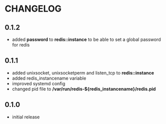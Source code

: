 # CHANGELOG

## 0.1.2

* added **password** to **redis::instance** to be able to set a global password for redis

## 0.1.1

* added unixsocket, unixsocketperm and listen_tcp to **redis::instance**
* added redis_instancename variable
* improved systemd config
* changed pid file to **/var/run/redis-${redis_instancename}/redis.pid**

## 0.1.0

* initial release
